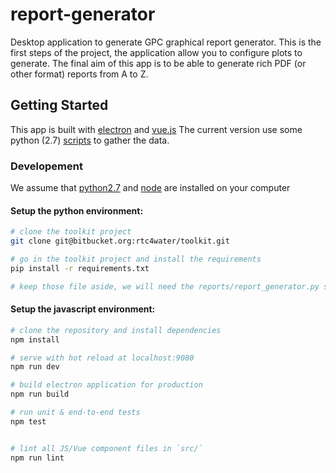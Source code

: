 # report-generator

Desktop application to generate GPC graphical report generator.
This is the first steps of the project, the application allow you to configure plots to generate. The final aim of this app is to be able to generate rich PDF (or other format) reports from A to Z.

## Getting Started

This app is built with [electron](https://electron.atom.io/) and [vue.js](https://vuejs.org/)
The current version use some python (2.7) [scripts](https://bitbucket.org/rtc4water/toolkit) to gather the data. 

### Developement

We assume that [python2.7](https://www.python.org/download/releases/2.7/) and [node](https://nodejs.org/en/download/) are installed on your computer

#### Setup the python environment:

``` bash
# clone the toolkit project
git clone git@bitbucket.org:rtc4water/toolkit.git

# go in the toolkit project and install the requirements
pip install -r requirements.txt

# keep those file aside, we will need the reports/report_generator.py script
```

#### Setup the javascript environment:

``` bash
# clone the repository and install dependencies
npm install

# serve with hot reload at localhost:9080
npm run dev

# build electron application for production
npm run build

# run unit & end-to-end tests
npm test


# lint all JS/Vue component files in `src/`
npm run lint

```
